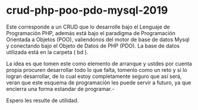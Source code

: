 # crud-php-poo-pdo-mysql-2019
Este corresponde a un CRUD que lo desarrolle bajo el Lenguaje de Programación PHP, además está bajo el paradigma de Programación 
Orientada a Objetos (POO),  valiendonos del motor de base de datos Mysql y conectando bajo el Objeto de Datos de PHP (PDO). 
La base de datos utilizada está en la carpeta ( bd ).

La idea es que tomen este como elemento de arranque y ustdes por cuenta propia procuren desarrollar todo lo que falta, tomenlo como un reto y si lo logran desarrollar, de lo cual estoy completamente seguro que así será, veran que este esquema de programación les puede servir a futuro, ya que encierra una forma estandar de programar.-

Espero les resulte de utilidad.
